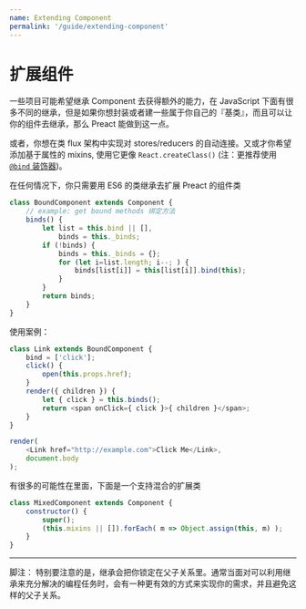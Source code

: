 ```yaml
---
name: Extending Component
permalink: '/guide/extending-component'
---
```


# 扩展组件

一些项目可能希望继承 Component 去获得额外的能力，在 JavaScript 下面有很多不同的继承，但是如果你想封装或者建一些属于你自己的『基类』，而且可以让你的组件去继承，那么 Preact 能做到这一点。

或者，你想在类 flux 架构中实现对 stores/reducers 的自动连接。又或才你希望添加基于属性的 mixins, 使用它更像 `React.createClass()` (注：更推荐使用 [`@bind` 装饰器](https://github.com/developit/decko#bind))。




在任何情况下，你只需要用 ES6 的类继承去扩展 Preact 的组件类


```js
class BoundComponent extends Component {
    // example: get bound methods 绑定方法
    binds() {
        let list = this.bind || [],
            binds = this._binds;
        if (!binds) {
            binds = this._binds = {};
            for (let i=list.length; i--; ) {
                binds[list[i]] = this[list[i]].bind(this);
            }
        }
        return binds;
    }
}
```

使用案例：

```js
class Link extends BoundComponent {
    bind = ['click'];
    click() {
        open(this.props.href);
    }
    render({ children }) {
        let { click } = this.binds();
        return <span onClick={ click }>{ children }</span>;
    }
}

render(
    <Link href="http://example.com">Click Me</Link>,
    document.body
);
```



有很多的可能性在里面，下面是一个支持混合的扩展类

```js
class MixedComponent extends Component {
    constructor() {
        super();
        (this.mixins || []).forEach( m => Object.assign(this, m) );
    }
}
```

---



脚注：
特别要注意的是，继承会把你锁定在父子关系里。通常当面对可以利用继承来充分解决的编程任务时，会有一种更有效的方式来实现你的需求，并且避免这样的父子关系。